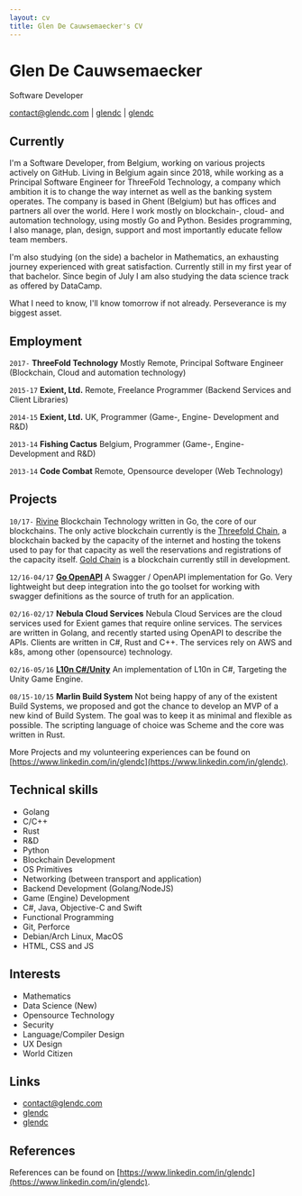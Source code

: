 ```yaml
---
layout: cv
title: Glen De Cauwsemaecker's CV
---
```

# Glen De Cauwsemaecker
Software Developer

<div id="webaddress">
<a href="contact@glendc.com">contact@glendc.com</a>
|
<i class="fa fa-github"></i> <a href="http://github.com/glendc">glendc</a>
|
<i class="fa fa-linkedin"></i> <a href="https://www.linkedin.com/in/glendc">glendc</a>
</div>


## Currently

I'm a Software Developer, from Belgium, working on various projects actively on GitHub.
Living in Belgium again since 2018, while working as a Principal Software Engineer for ThreeFold Technology,
a company which ambition it is to change the way internet as well as the banking system operates.
The company is based in Ghent (Belgium) but has offices and partners all over the world.
Here I work mostly on blockchain-, cloud- and automation technology, using mostly Go and Python.
Besides programming, I also manage, plan, design, support and most importantly educate fellow team members.

I'm also studying (on the side) a bachelor in Mathematics, an exhausting journey experienced with great satisfaction.
Currently still in my first year of that bachelor. Since begin of July I am also studying the data science
track as offered by DataCamp.

What I need to know, I'll know tomorrow if not already. Perseverance is my biggest asset.


## Employment

`2017-`
__ThreeFold Technology__ Mostly Remote, Principal Software Engineer (Blockchain, Cloud and automation technology)

`2015-17`
__Exient, Ltd.__ Remote, Freelance Programmer (Backend Services and Client Libraries)

`2014-15`
__Exient, Ltd.__ UK, Programmer (Game-, Engine- Development and R&D)

`2013-14`
__Fishing Cactus__ Belgium, Programmer (Game-, Engine- Development and R&D)

`2013-14`
__Code Combat__ Remote, Opensource developer (Web Technology)

## Projects

`10/17-`
[Rivine](https://github.com/threefoldtech/rivine) Blockchain Technology written in Go, the core of our blockchains. The
only active blockchain currently is the [Threefold Chain](https://github.com/threefoldfoundation/tfchain), a blockchain
backed by the capacity of the internet and hosting the tokens used to pay for that capacity as well the reservations
and registrations of the capacity itself. [Gold Chain](https://github.com/nbh-digital/goldchain) is a blockchain
currently still in development.

`12/16-04/17`
[__Go OpenAPI__](https://github.com/go-openapi) A Swagger / OpenAPI implementation for Go. Very lightweight but deep integration into the go toolset for working with swagger definitions as the source of truth for an application.

`02/16-02/17`
__Nebula Cloud Services__ Nebula Cloud Services are the cloud services used for Exient games that require online services. The services are written in Golang, and recently started using OpenAPI to describe the APIs. Clients are written in C#, Rust and C++. The services rely on AWS and k8s, among other (opensource) technology.

`02/16-05/16`
[__L10n C#/Unity__](https://github.com/glendc/l10n.cs) An implementation of L10n in C#, Targeting the Unity Game Engine.

`08/15-10/15`
__Marlin Build System__ Not being happy of any of the existent Build Systems, we proposed and got the chance to develop an MVP of a new kind of Build System. The goal was to keep it as minimal and flexible as possible. The scripting language of choice was Scheme and the core was written in Rust.

More Projects and my volunteering experiences can be found on [https://www.linkedin.com/in/glendc](https://www.linkedin.com/in/glendc).

## Technical skills

* Golang
* C/C++
* Rust
* R&D
* Python
* Blockchain Development
* OS Primitives
* Networking (between transport and application)
* Backend Development (Golang/NodeJS)
* Game (Engine) Development
* C#, Java, Objective-C and Swift
* Functional Programming
* Git, Perforce
* Debian/Arch Linux, MacOS
* HTML, CSS and JS

## Interests

* Mathematics
* Data Science (New)
* Opensource Technology
* Security
* Language/Compiler Design
* UX Design
* World Citizen

## Links

* <i class="fa fa-envelope"></i> <a href="mailto:contact@glendc.com">contact@glendc.com</a><br />
* <i class="fa fa-github"></i> <a href="http://github.com/glendc">glendc</a><br />
* <i class="fa fa-linkedin"></i> <a href="https://www.linkedin.com/in/glendc">glendc</a><br />

## References

References can be found on [https://www.linkedin.com/in/glendc](https://www.linkedin.com/in/glendc).

<!-- ### Footer

Last updated: July 2019 -->
